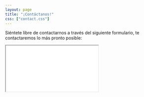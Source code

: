 ```yaml
---
layout: page
title: "¡Contáctanos!"
css: ["contact.css"]
---
```


Siéntete libre de contactarnos a través del siguiente formulario, te contactaremos lo más pronto posible:

<div class="col s12">
  <div class="icontain">
    <iframe src="{{site.contact_url}}">Loading...</iframe>
  </div>
</div>
